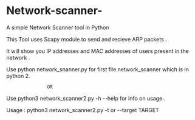 # Network-scanner-
A simple Network Scanner tool in Python 

This Tool uses Scapy module to send and recieve ARP packets .

It will show you IP addresses and MAC addresses of users present in the network .

Use python network_snanner.py for first file network_scanner which is in python 2.
         
                   OR 

Use python3 network_scanner2.py -h --help for info on usage .

Usage : python3 network_scanner2.py -t or --target TARGET
